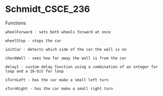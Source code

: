# Schmidt_CSCE_236

Functions:

	wheelForward - sets both wheels forward at once
	
	wheelStop - stops the car
	
	initCar - detects which side of the car the wall is on
	
	checkWall - sees how far away the wall is from the car
	
	delay1 - custom delay function using a combination of an integer for loop and a 16-bit for loop
	
	sTurnLeft - has the car make a small left turn
	
	sTurnRight - has the car make a small right turn